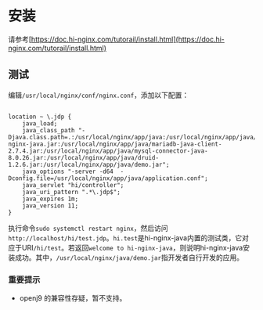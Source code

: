 # 安装

请参考[https://doc.hi-nginx.com/tutorail/install.html](https://doc.hi-nginx.com/tutorail/install.html)


## 测试

编辑`/usr/local/nginx/conf/nginx.conf`，添加以下配置：

```nginx

location ~ \.jdp {
    java_load;
    java_class_path "-Djava.class.path=.:/usr/local/nginx/app/java:/usr/local/nginx/app/java/hi-nginx-java.jar:/usr/local/nginx/app/java/mariadb-java-client-2.7.4.jar:/usr/local/nginx/app/java/mysql-connector-java-8.0.26.jar:/usr/local/nginx/app/java/druid-1.2.6.jar:/usr/local/nginx/app/java/demo.jar";
    java_options "-server -d64  -Dconfig.file=/usr/local/nginx/app/java/application.conf";
    java_servlet "hi/controller";
    java_uri_pattern ".*\.jdp$";
    java_expires 1m;
    java_version 11;    
}

```

执行命令`sudo systemctl restart nginx`，然后访问`http://localhost/hi/test.jdp`。`hi.test`是hi-nginx-java内置的测试类，它对应于URI`/hi/test`。若返回`welcome to hi-nginx-java`，则说明hi-nginx-java安装成功。其中，`/usr/local/nginx/java/demo.jar`指开发者自行开发的应用。

### 重要提示
- openj9 的兼容性存疑，暂不支持。



